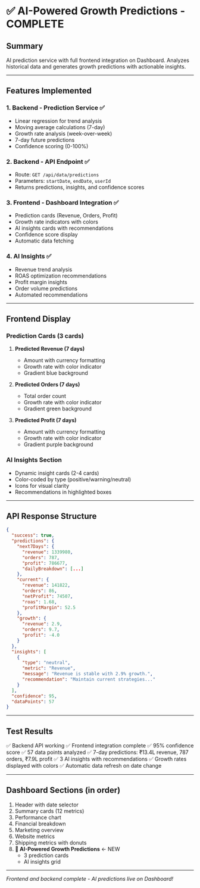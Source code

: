 # ✅ AI-Powered Growth Predictions - COMPLETE

## Summary

AI prediction service with full frontend integration on Dashboard. Analyzes historical data and generates growth predictions with actionable insights.

---

## Features Implemented

### 1. Backend - Prediction Service ✅
- Linear regression for trend analysis
- Moving average calculations (7-day)
- Growth rate analysis (week-over-week)
- 7-day future predictions
- Confidence scoring (0-100%)

### 2. Backend - API Endpoint ✅
- Route: `GET /api/data/predictions`
- Parameters: `startDate`, `endDate`, `userId`
- Returns predictions, insights, and confidence scores

### 3. Frontend - Dashboard Integration ✅
- Prediction cards (Revenue, Orders, Profit)
- Growth rate indicators with colors
- AI insights cards with recommendations
- Confidence score display
- Automatic data fetching

### 4. AI Insights ✅
- Revenue trend analysis
- ROAS optimization recommendations
- Profit margin insights
- Order volume predictions
- Automated recommendations

---

## Frontend Display

### Prediction Cards (3 cards)
1. **Predicted Revenue (7 days)**
   - Amount with currency formatting
   - Growth rate with color indicator
   - Gradient blue background

2. **Predicted Orders (7 days)**
   - Total order count
   - Growth rate with color indicator
   - Gradient green background

3. **Predicted Profit (7 days)**
   - Amount with currency formatting
   - Growth rate with color indicator
   - Gradient purple background

### AI Insights Section
- Dynamic insight cards (2-4 cards)
- Color-coded by type (positive/warning/neutral)
- Icons for visual clarity
- Recommendations in highlighted boxes

---

## API Response Structure

```json
{
  "success": true,
  "predictions": {
    "next7Days": {
      "revenue": 1339980,
      "orders": 787,
      "profit": 786677,
      "dailyBreakdown": [...]
    },
    "current": {
      "revenue": 141822,
      "orders": 86,
      "netProfit": 74507,
      "roas": 1.68,
      "profitMargin": 52.5
    },
    "growth": {
      "revenue": 2.9,
      "orders": 9.7,
      "profit": -4.0
    }
  },
  "insights": [
    {
      "type": "neutral",
      "metric": "Revenue",
      "message": "Revenue is stable with 2.9% growth.",
      "recommendation": "Maintain current strategies..."
    }
  ],
  "confidence": 95,
  "dataPoints": 57
}
```

---

## Test Results

✅ Backend API working
✅ Frontend integration complete
✅ 95% confidence score
✅ 57 data points analyzed
✅ 7-day predictions: ₹13.4L revenue, 787 orders, ₹7.9L profit
✅ 3 AI insights with recommendations
✅ Growth rates displayed with colors
✅ Automatic data refresh on date change

---

## Dashboard Sections (in order)

1. Header with date selector
2. Summary cards (12 metrics)
3. Performance chart
4. Financial breakdown
5. Marketing overview
6. Website metrics
7. Shipping metrics with donuts
8. **🤖 AI-Powered Growth Predictions** ← NEW
   - 3 prediction cards
   - AI insights grid

---

*Frontend and backend complete - AI predictions live on Dashboard!*
